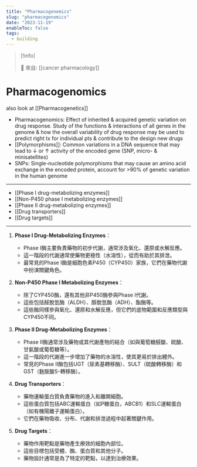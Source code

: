 ```yaml
---
title: "Pharmacogenomics"
slug: "pharmacogenomics"
date: "2023-11-19"
enableToc: false
tags:
  - building
---
```


> [!info]
>
> 🌱 來自: [[cancer pharmacology]]

# Pharmacogenomics

also look at [[Pharmacogenetics]]

- Pharmacogenomics: Effect of inherited & acquired genetic variation on drug response. Study of the functions & interactions of all genes in the genome & how the overall variability of drug response may be used to predict right tx for individual pts & contribute to the design new drugs
- [[Polymorphisms]]: Common variations in a DNA sequence that may lead to ↓ or ↑ activity of the encoded gene (SNP, micro- & minisatellites)
- SNPs: Single-nucleotide polymorphisms that may cause an amino acid exchange in the encoded protein, account for >90% of genetic variation in the human genome

---

- [[Phase I drug-metabolizing enzymes]]
- [[Non-P450 phase I metabolizing enzymes]]
- [[Phase II drug-metabolizing enzymes]]
- [[Drug transporters]]
- [[Drug targets]]

---


1. **Phase I Drug-Metabolizing Enzymes**：
   - Phase I酶主要負責藥物的初步代謝，通常涉及氧化、還原或水解反應。
   - 這一階段的代謝通常使藥物更極性（水溶性），從而有助於其排泄。
   - 最常見的Phase I酶是細胞色素P450（CYP450）家族，它們在藥物代謝中扮演關鍵角色。

2. **Non-P450 Phase I Metabolizing Enzymes**：
   - 除了CYP450酶，還有其他非P450酶參與Phase I代謝。
   - 這些包括醛脫氫酶（ALDH）、醇脫氫酶（ADH）、酯酶等。
   - 這些酶同樣參與氧化、還原和水解反應，但它們的底物範圍和反應類型與CYP450不同。

3. **Phase II Drug-Metabolizing Enzymes**：
   - Phase II酶通常涉及藥物或其代謝產物的結合（如與葡萄糖醛酸、硫酸、甘氨酸或葡萄糖等）。
   - 這一階段的代謝進一步增加了藥物的水溶性，使其更易於排出體外。
   - 常見的Phase II酶包括UGT（尿素基轉移酶）、SULT（硫酸轉移酶）和GST（麩胺酸S-轉移酶）。

4. **Drug Transporters**：
   - 藥物運輸蛋白質負責藥物的進入和離開細胞。
   - 這些蛋白質包括ABC運輸蛋白（如P糖蛋白，ABCB1）和SLC運輸蛋白（如有機陽離子運輸蛋白）。
   - 它們在藥物吸收、分布、代謝和排泄過程中起著關鍵作用。

5. **Drug Targets**：
   - 藥物作用靶點是藥物產生療效的細胞內部位。
   - 這些目標包括受體、酶、蛋白質和其他分子。
   - 藥物設計通常是為了特定的靶點，以達到治療效果。
